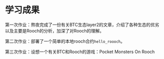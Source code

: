 # 学习成果
第一次作业：熬夜完成了一份有关BTC生态layer2的文章，介绍了各种生态的优劣以及主要是Rooch的分析，加深了对Rooch的理解。

第二次作业：部署了一个简单的本地rooch合约`hello_roooch`。

第三次作业：设想一个有关BTC和Rooch的游戏：Pocket Monsters On Rooch